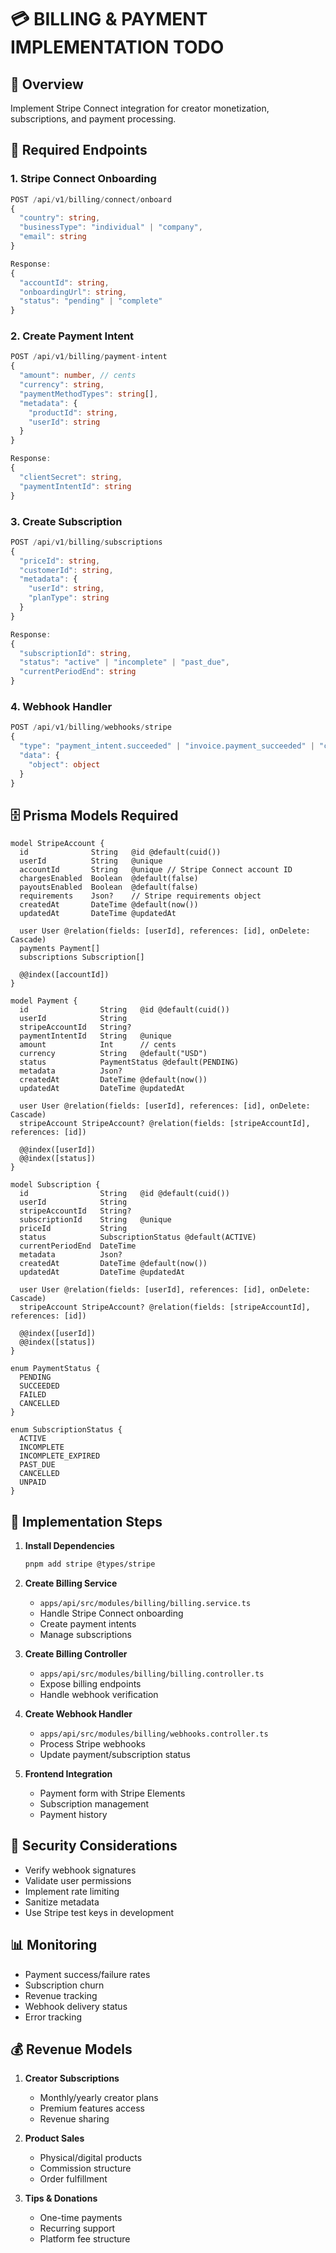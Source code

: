 # 💳 BILLING & PAYMENT IMPLEMENTATION TODO

## 🎯 Overview

Implement Stripe Connect integration for creator monetization, subscriptions, and payment processing.

## 🔧 Required Endpoints

### 1. Stripe Connect Onboarding

```typescript
POST /api/v1/billing/connect/onboard
{
  "country": string,
  "businessType": "individual" | "company",
  "email": string
}

Response:
{
  "accountId": string,
  "onboardingUrl": string,
  "status": "pending" | "complete"
}
```

### 2. Create Payment Intent

```typescript
POST /api/v1/billing/payment-intent
{
  "amount": number, // cents
  "currency": string,
  "paymentMethodTypes": string[],
  "metadata": {
    "productId": string,
    "userId": string
  }
}

Response:
{
  "clientSecret": string,
  "paymentIntentId": string
}
```

### 3. Create Subscription

```typescript
POST /api/v1/billing/subscriptions
{
  "priceId": string,
  "customerId": string,
  "metadata": {
    "userId": string,
    "planType": string
  }
}

Response:
{
  "subscriptionId": string,
  "status": "active" | "incomplete" | "past_due",
  "currentPeriodEnd": string
}
```

### 4. Webhook Handler

```typescript
POST /api/v1/billing/webhooks/stripe
{
  "type": "payment_intent.succeeded" | "invoice.payment_succeeded" | "customer.subscription.updated",
  "data": {
    "object": object
  }
}
```

## 🗄️ Prisma Models Required

```prisma
model StripeAccount {
  id              String   @id @default(cuid())
  userId          String   @unique
  accountId       String   @unique // Stripe Connect account ID
  chargesEnabled  Boolean  @default(false)
  payoutsEnabled  Boolean  @default(false)
  requirements    Json?    // Stripe requirements object
  createdAt       DateTime @default(now())
  updatedAt       DateTime @updatedAt

  user User @relation(fields: [userId], references: [id], onDelete: Cascade)
  payments Payment[]
  subscriptions Subscription[]

  @@index([accountId])
}

model Payment {
  id                String   @id @default(cuid())
  userId            String
  stripeAccountId   String?
  paymentIntentId   String   @unique
  amount            Int      // cents
  currency          String   @default("USD")
  status            PaymentStatus @default(PENDING)
  metadata          Json?
  createdAt         DateTime @default(now())
  updatedAt         DateTime @updatedAt

  user User @relation(fields: [userId], references: [id], onDelete: Cascade)
  stripeAccount StripeAccount? @relation(fields: [stripeAccountId], references: [id])

  @@index([userId])
  @@index([status])
}

model Subscription {
  id                String   @id @default(cuid())
  userId            String
  stripeAccountId   String?
  subscriptionId    String   @unique
  priceId           String
  status            SubscriptionStatus @default(ACTIVE)
  currentPeriodEnd  DateTime
  metadata          Json?
  createdAt         DateTime @default(now())
  updatedAt         DateTime @updatedAt

  user User @relation(fields: [userId], references: [id], onDelete: Cascade)
  stripeAccount StripeAccount? @relation(fields: [stripeAccountId], references: [id])

  @@index([userId])
  @@index([status])
}

enum PaymentStatus {
  PENDING
  SUCCEEDED
  FAILED
  CANCELLED
}

enum SubscriptionStatus {
  ACTIVE
  INCOMPLETE
  INCOMPLETE_EXPIRED
  PAST_DUE
  CANCELLED
  UNPAID
}
```

## 🚀 Implementation Steps

1. **Install Dependencies**

   ```bash
   pnpm add stripe @types/stripe
   ```

2. **Create Billing Service**
   - `apps/api/src/modules/billing/billing.service.ts`
   - Handle Stripe Connect onboarding
   - Create payment intents
   - Manage subscriptions

3. **Create Billing Controller**
   - `apps/api/src/modules/billing/billing.controller.ts`
   - Expose billing endpoints
   - Handle webhook verification

4. **Create Webhook Handler**
   - `apps/api/src/modules/billing/webhooks.controller.ts`
   - Process Stripe webhooks
   - Update payment/subscription status

5. **Frontend Integration**
   - Payment form with Stripe Elements
   - Subscription management
   - Payment history

## 🔐 Security Considerations

- Verify webhook signatures
- Validate user permissions
- Implement rate limiting
- Sanitize metadata
- Use Stripe test keys in development

## 📊 Monitoring

- Payment success/failure rates
- Subscription churn
- Revenue tracking
- Webhook delivery status
- Error tracking

## 💰 Revenue Models

1. **Creator Subscriptions**
   - Monthly/yearly creator plans
   - Premium features access
   - Revenue sharing

2. **Product Sales**
   - Physical/digital products
   - Commission structure
   - Order fulfillment

3. **Tips & Donations**
   - One-time payments
   - Recurring support
   - Platform fee structure
